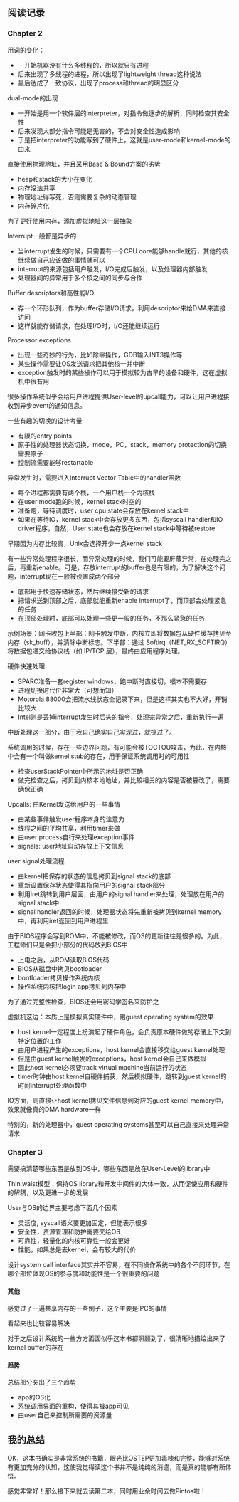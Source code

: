 ## 阅读记录
### Chapter 2
用词的变化：
- 一开始机器没有什么多线程的，所以就只有进程
- 后来出现了多线程的进程，所以出现了lightweight thread这种说法
- 最后达成了一致协议，出现了process和thread的明显区分

dual-mode的出现
- 一开始是用一个软件层的interpreter，对指令做逐步的解析，同时检查其安全性
- 后来发现大部分指令可能是无害的，不会对安全性造成影响
- 于是把interpreter的功能写到了硬件上，这就是user-mode和kernel-mode的由来

直接使用物理地址，并且采用Base & Bound方案的劣势
- heap和stack的大小在变化
- 内存没法共享
- 物理地址得写死，否则需要复杂的动态管理
- 内存碎片化

为了更好使用内存，添加虚拟地址这一层抽象

Interrupt一般都是异步的
- 当interrupt发生的时候，只需要有一个CPU core能够handle就行，其他的核继续做自己应该做的事情就可以
- interrupt的来源包括用户触发，I/O完成后触发，以及处理器内部触发
- 处理器间的异常用于多个核之间的同步与合作

Buffer descriptors和高性能I/O
- 存一个环形队列，作为buffer存储I/O请求，利用descriptor来给DMA来直接访问
- 这样就能存储请求，在处理I/O时，I/O还能继续运行

Processor exceptions
- 出现一些奇妙的行为，比如除零操作，GDB输入INT3操作等
- 某些操作需要让OS发送请求把其他核一并中断
- exception触发时的某些操作可以用于模拟较为古早的设备和硬件，这在虚拟机中很有用

很多操作系统似乎会给用户进程提供User-level的upcall能力，可以让用户进程接收到异步event的通知信息。

一些有趣的切换的设计考量
- 有限的entry points
- 原子性的处理器状态切换，mode，PC，stack，memory protection的切换需要原子
- 控制流需要能够restartable

异常发生时，需要进入Interrupt Vector Table中的handler函数
- 每个进程都需要有两个栈，一个用户栈一个内核栈
- 在user mode跑的时候，kernel stack时空的
- 准备跑，等待调度时，user cpu state会存放在kernel stack中
- 如果在等待IO，kernel stack中会存放更多东西，包括syscall handler和IO driver程序，自然，User state也会存放在kernel stack中等待被restore

早期因为内存比较贵，Unix会选择开少一点kernel stack

有一些异常处理程序很长，而异常处理的时候，我们可能要屏蔽异常，在处理完之后，再重新enable。可是，存放interrupt的buffer也是有限的，为了解决这个问题，interrupt现在一般被设置成两个部分
- 底部用于快速存储状态，然后继续接受新的请求
- 把请求送到顶部之后，底部就能重新enable interrupt了，而顶部会处理紧急的任务
- 在顶部处理时，底部可以处理一些更一般的任务，不那么紧急的任务

示例场景：网卡收包
​上半部：网卡触发中断，内核立即将数据包从硬件缓存拷贝至内存（sk_buff），并清除中断标志。
​下半部：通过 Softirq（NET_RX_SOFTIRQ）将数据包递交给协议栈（如 IP/TCP 层），最终由应用程序处理。

硬件快速处理
- SPARC准备一套register windows，跑中断时直接切，根本不需要存
- 进程切换时代价非常大（可想而知）
- Motorola 88000会把流水线状态全记录下来，但是这样其实也不大好，开销比较大
- Intel则是丢掉interrupt发生时后头的指令，处理完异常之后，重新执行一遍

中断处理这一部分，由于我自己确实自己实现过，就掠过了。

系统调用的时候，存在一些边界问题，有可能会被TOCTOU攻击，为此，在内核中会有一个叫做kernel stub的存在，用于保证系统调用时的可用性
- 检查userStackPointer中所示的地址是否正确
- 做完检查之后，拷贝到内核本地地址，并比较相关的内容是否被篡改了，需要确保正确

Upcalls: 由Kernel发送给用户的一些事情
- 由某些事件触发user程序本身的注意力
- 线程之间的平均共享，利用timer来做
- 由user process自行来处理exception事件
- signals: user地址自动存放上下文信息

user signal处理流程
- 由kernel把保存的状态的信息拷贝到signal stack的底部
- 重新设置保存状态使得其指向用户的signal stack部分
- 利用iret跳转到用户层面，由用户的signal handler来处理，处理放在用户的signal stack中
- signal handler返回的时候，处理器状态将先重新被拷贝到kernel memory中，再利用iret返回到用户进程里

由于BIOS程序会写到ROM中，不能被修改，而OS的更新往往是很多的。为此，工程师们只是会把小部分的代码放到BIOS中
- 上电之后，从ROM读取BIOS代码
- BIOS从磁盘中拷贝bootloader
- bootloader拷贝操作系统内核
- 操作系统内核把login app拷贝到内存中

为了通过完整性检查，BIOS还会用密码学签名来防护之

虚拟机这边：本质上是模拟真实硬件中，跑guest operating system的效果
- host kernel一定程度上扮演起了硬件角色，会负责原本硬件做的存储上下文到特定位置的工作
- 由用户进程产生的exceptions，host kernel会直接移交给guest kernel处理
- 但是由guest kernel触发的exceptions，host kernel会自己来做模拟
- 因此host kernel必须要track virtual machine当前运行的状态
- timer时钟由host kernel自硬件捕获，然后模拟硬件，跳转到guest kernel的时间interrupt处理函数中

IO方面，则直接让host kernel拷贝文件信息到对应的guest kernel memory中，效果就像真的DMA hardware一样

特别的，新的处理器中，guest operating systems甚至可以自己直接来处理异常请求

### Chapter 3
需要搞清楚哪些东西是放到OS中，哪些东西是放在User-Level的library中

Thin waist模型：保持OS library和开发中间件的大体一致，从而促使应用和硬件的解耦，以及更进一步的发展

User与OS的边界主要考虑下面几个因素
- 灵活度, syscall语义要更加固定，但能表示很多
- 安全性，资源管理和防护需要交给OS
- 可靠性，轻量化的内核可靠性一般会更好
- 性能，如果总是去kernel，会有较大的代价

设计system call interface其实并不容易，在不同操作系统中的各个不同环节，在哪个部位体现OS的参与度和功能性是一个很重要的问题

#### 其他
感觉过了一遍共享内存的一些例子，这个主要是IPC的事情

看起来也比较容易解决

对于之后设计系统的一些方方面面似乎这本书都照顾到了，很清晰地描绘出来了kernel buffer的存在

#### 趋势
总结部分突出了三个趋势
- app的OS化
- 系统调用界面的重构，使得其被app可见
- 由user自己来控制所需要的资源量


## 我的总结
OK，这本书确实是非常系统的书籍，眼光比OSTEP更加毒辣和完整，能够对系统有更加充分的认知，这使我觉得读这个书并不是纯纯的消遣，而是真的能够有所体悟。

感觉非常好！那么接下来就去读第二本，同时用业余时间去做Pintos啦！